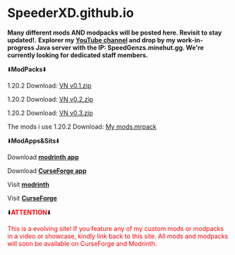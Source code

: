 # SpeederXD.github.io
__Many different mods AND modpacks will be posted here. Revisit to stay updated!.__
__Explorer my [YouTube channel](https://m.youtube.com/@speederxd7039) and drop by my work-in-progress Java server with the IP: SpeedGenzs.minehut.gg. We're currently looking for dedicated staff members.__

⬇️**ModPacks**⬇️                                                                          

1.20.2 Download: [VN v0.1.zip](https://github.com/SpeederXD/SpeederXD.github.io/raw/main/VN%201.20.2-0.1.zip)

1.20.2 Download: [VN v0.2.zip](https://github.com/SpeederXD/SpeederXD.github.io/raw/main/VN%201.20.2%20v0.2-0.2.zip)

1.20.2 Download: [VN v0.3.zip](https://github.com/SpeederXD/SpeederXD.github.io/raw/main/VN%201.20.2-0.3.zip)

The mods i use 1.20.2 Download: [My mods.mrpack](https://drive.google.com/file/d/1ULIWcrbZuU0hWkPO5Srb1zqqH66NChbi/view?usp=drive_link)

⬇️**ModApps&Sits**⬇️

Download [__modrinth app__](https://modrinth.com/app)

Download [__CurseForge app__](https://www.curseforge.com/download/app)

Visit [__modrinth__](https://modrinth.com)

Visit [__CurseForge__](https://www.curseforge.com)

⬇️<span style="color:red; font-weight:bold;">ATTENTION</span>⬇️

<span style="color:red">This is a evolving site! If you feature any of my custom mods or modpacks in a video or showcase, kindly link back to this site. All mods and modpacks will soon be available on CurseForge and Modrinth.
